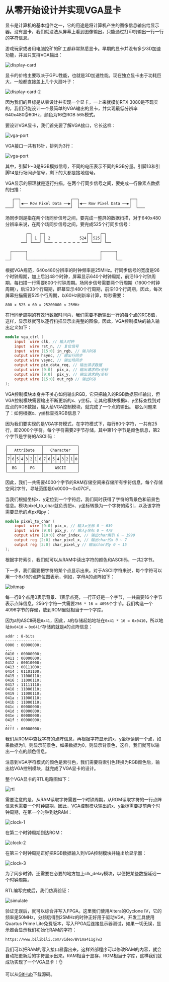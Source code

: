 # 从零开始设计并实现VGA显卡

显卡是计算机的基本组件之一，它的用途是将计算机产生的图像信息输出给显示器。没有显卡，我们就没法从屏幕上看到图像输出，只能通过打印机输出一行一行的字符信息。

游戏玩家或者用电脑挖矿的矿工都非常熟悉显卡。早期的显卡并没有多少3D加速功能，并且只支持VGA输出：

![display-card](vga-card.jpg)

显卡的价格主要取决于GPU性能，也就是3D加速性能。现在独立显卡由于功耗巨大，一般都直接盖上几个大扇叶子：

![display-card-2](gpu.jpg)

因为我们的目标是从零设计并实现一个显卡，一上来就模仿RTX 3080是不现实的，我们只能设计一个最简单的VGA输出的显卡，并实现最低分辨率640x480@60Hz，颜色为16位RGB 565模式。

要设计VGA显卡，我们首先要了解VGA接口，它长这样：

![vga-port](vga.jpg)

VGA接口一共有15针，排列为3行：

![vga-port](vga-port.png)

其中，引脚1～3是RGB模拟信号，不同的电压表示不同的RGB分量。引脚13和引脚14是行场同步信号，剩下的大都是接地信号。

VGA显示的原理就是逐行扫描，在两个行同步信号之间，要完成一行像素点数据的扫描：

```ascii
   ┌──┐                      ┌──┐                      ┌──┐
   │  │◀── Row Pixel Data ──▶│  │◀── Row Pixel Data ──▶│  │
───┘  └──────────────────────┘  └──────────────────────┘  └───
```

场同步则是指在两个场同步信号之间，要完成一整屏的数据扫描，对于640x480分辨率来说，在两个场同步信号之间，要完成525个行同步信号：

```ascii
         ┌─┐   ┌─┐                  ┌─┐   ┌─┐
         │ │ 1 │ │ 2             524│ │525│ │
       ──┘ └───┘ └─── ─ ─ ─ ─ ─ ─ ──┘ └───┘ └──

  ┌──────┐                                ┌──────┐
  │      │                                │      │
──┘      └────────────────────────────────┘      └──
```

根据VGA规范，640x480分辨率的时钟频率是25MHz。行同步信号的宽度是96个时钟周期，加上后沿48个时钟，屏幕显示640个时钟周期，前沿16个时钟周期，每扫描一行需要800个时钟周期。场同步信号需要两个行周期（1600个时钟周期），后沿33个行周期，屏幕显示480个行周期，前沿10个行周期，因此，每次屏幕扫描需要525个行周期，以60Hz刷新率计算，每秒需要：

```plain
800 x 525 x 60 = 25200000 ≈ 25MHz
```

在行同步周期的有效行数据时间内，我们需要不断输出一行的每个点的RGB值，这样，显示器就可以逐行扫描显示出完整的图像。因此，VGA控制模块的输入输出定义如下：

```verilog
module vga_ctrl (
    input  wire clk, // 输入时钟
    input  wire rst_n, // 复位信号
    input  wire [15:0] in_rgb, // 输入RGB
    output wire hsync, // 输出行同步
    output wire vsync, // 输出场同步
    output wire pix_data_req, // 输出请求数据
    output wire [9:0]  pix_x, // 输出请求的x坐标
    output wire [9:0]  pix_y, // 输出请求的y坐标
    output wire [15:0] out_rgb // 输出RGB
);
```

VGA控制模块本身并不关心如何输出RGB，它只把输入的RGB数据原样输出，但VGA控制模块需要输出不断更新的x、y坐标，让其他模块根据x、y坐标查找到对应点的RGB数据，输入给VGA控制模块，就完成了一个点的输出。
那么问题来了：如何根据x、y坐标查找RGB信息？

因为我们要实现的是VGA字符模式，在字符模式下，每行80个字符，一共有25行，即2000个字符。每个字符需要2字节存储，其中第1个字节是颜色信息，第2个字节是字符的ASCII码：


```ascii
┌───────────────┬───────────────┐
│   Attribute   │   Character   │
├─┬─┬─┬─┬─┬─┬─┬─┼─┬─┬─┬─┬─┬─┬─┬─┤
│7│6│5│4│3│2│1│0│7│6│5│4│3│2│1│0│
├─┴─┴─┴─┼─┴─┴─┴─┼─┴─┴─┴─┴─┴─┴─┴─┤
│  BG   │  FG   │     ASCII     │
└───────┴───────┴───────────────┘
```

因此，我们一共需要4000个字节的RAM存储空间来存储所有字符信息，每个存储空间2字节，寻址范围是0x0000～0x07CF。

当我们根据坐标x、y定位到一个字符后，我们同时获得了字符的背景色和前景色信息。模块pixel_to_char就负责把x、y坐标转换为一个字符的索引，以及该字符需要显示的点px和py：

```verilog
module pixel_to_char (
    input  wire [9:0] pix_x, // 输入x坐标 0 ~ 639
    input  wire [9:0] pix_y, // 输入y坐标 0 ~ 479
    output wire [10:0] char_index, // 输出char索引 0 ~ 1999
    output reg [2:0] char_pixel_x, // 输出char的x 0 ~ 7
    output reg [3:0] char_pixel_y // 输出char的y 0 ~ 15
);
```

根据字符索引，我们就可以从RAM中读出字符的颜色和ASCII码，一共2字节。

下一步，我们需要把字符的某个点显示出来。对于ASCII字符来说，每个字符可以用一个8x16的点阵位图表示，例如，字母A的点阵如下：

![bitmap](bitmap.png)

每一行8个点用0表示背景、1表示点亮，一行正好是一个字节，一共需要16个字节表示点阵信息。256个字符一共需要`256 * 16 = 4096`个字节。我们构造一个4096字节的存储，放到ROM里就相当于一个字库。

因为`A`的ASCII码是`0x41`，因此，`A`的存储起始地址在`0x41 * 16 = 0x0410`，所以地址`0x0410` ~ `0x041f`存储的就是`A`的点阵信息：

```ascii
addr : 8-bits
----------------
0000 : 00000000;
...
0410 : 00000000;
0411 : 00000000;
0412 : 00010000;
0413 : 00111000;
0414 : 01101100;
0415 : 11000110;
0416 : 11000110;
0417 : 11111110;
0418 : 11000110;
0419 : 11000110;
041a : 11000110;
041b : 11000110;
041c : 00000000;
041d : 00000000;
041e : 00000000;
041f : 00000000;
...
0fff : 00000000;
```

我们从ROM中查找字符的点阵信息，再根据字符显示的x、y坐标读到一个点，如果数据为1，则显示前景色，如果数据为0，则显示背景色，这样，我们就可以输出一个点的颜色信息。

注意到VGA字符模式的颜色是索引色，我们需要将索引色转换为RGB颜色后，输出给VGA控制模块，就完成了VGA显卡的设计。

整个VGA显卡的RTL电路图如下：

![rtl](rtl.png)

需要注意的是，从RAM读取字符需要一个时钟周期，从ROM读取字符的一行点阵信息也需要一个时钟周期，因此，VGA控制模块输出的x、y坐标需要提前两个时钟周期，在第一个时钟到达RAM：

![clock-1](rtl-2.png)

在第二个时钟周期到达ROM：

![clock-2](rtl-3.png)

在第三个时钟周期正好把RGB数据输入到VGA控制模块并输出给显示器：

![clock-3](rtl-4.png)

为了同步时钟，还需要在必要的地方加上clk_delay模块，以便把某些数据延迟一个时钟周期。

RTL编写完成后，我们仿真验证：

![simulate](sim.jpg)

验证无误后，就可以综合并写入FPGA。这里我们使用Altera的Cyclone IV，它的频率是50MHz，分频后得到25MHz的时钟正好用于驱动VGA。开发工具使用Quartus Prime Lite免费版本，写入FPGA后连接显示器测试，如果一切无误，显示器会显示我们初始化RAM的字符：

```video ratio=16:9
https://www.bilibili.com/video/BV1ma411g7w3
```

我们可以把RAM的写入接口暴露出来，这样外部程序可以修改RAM的内容，就会自动把更新后的字符显示出来。RAM相当于显存，ROM相当于字库，这样我们就成功实现了一个VGA显卡！👌

可以从[GitHub](https://github.com/youkechaung/learn-verilog/tree/master/vga_display)下载源码。
